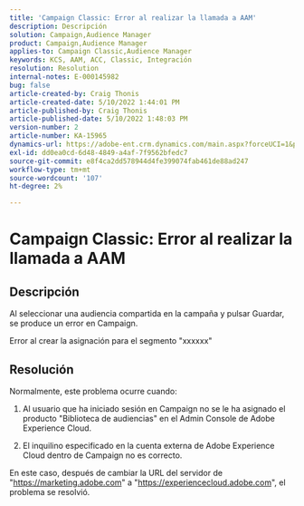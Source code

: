 ```yaml
---
title: 'Campaign Classic: Error al realizar la llamada a AAM'
description: Descripción
solution: Campaign,Audience Manager
product: Campaign,Audience Manager
applies-to: Campaign Classic,Audience Manager
keywords: KCS, AAM, ACC, Classic, Integración
resolution: Resolution
internal-notes: E-000145982
bug: false
article-created-by: Craig Thonis
article-created-date: 5/10/2022 1:44:01 PM
article-published-by: Craig Thonis
article-published-date: 5/10/2022 1:48:03 PM
version-number: 2
article-number: KA-15965
dynamics-url: https://adobe-ent.crm.dynamics.com/main.aspx?forceUCI=1&pagetype=entityrecord&etn=knowledgearticle&id=026b133e-67d0-ec11-a7b5-00224809ccc2
exl-id: dd0ea0cd-6d48-4849-a4af-7f9562bfedc7
source-git-commit: e8f4ca2dd578944d4fe399074fab461de88ad247
workflow-type: tm+mt
source-wordcount: '107'
ht-degree: 2%

---
```


# Campaign Classic: Error al realizar la llamada a AAM

## Descripción


Al seleccionar una audiencia compartida en la campaña y pulsar Guardar, se produce un error en Campaign.

Error al crear la asignación para el segmento &quot;xxxxxx&quot;


## Resolución


Normalmente, este problema ocurre cuando:

1. Al usuario que ha iniciado sesión en Campaign no se le ha asignado el producto &quot;Biblioteca de audiencias&quot; en el Admin Console de Adobe Experience Cloud.

2. El inquilino especificado en la cuenta externa de Adobe Experience Cloud dentro de Campaign no es correcto.

En este caso, después de cambiar la URL del servidor de &quot;https://marketing.adobe.com&quot; a &quot;https://experiencecloud.adobe.com&quot;, el problema se resolvió.
